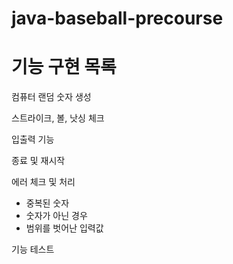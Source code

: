 # java-baseball-precourse
# 기능 구현 목록

컴퓨터 랜덤 숫자 생성

스트라이크, 볼, 낫싱 체크

입출력 기능

종료 및 재시작

에러 체크 및 처리

- 중복된 숫자
- 숫자가 아닌 경우
- 범위를 벗어난 입력값

기능 테스트
